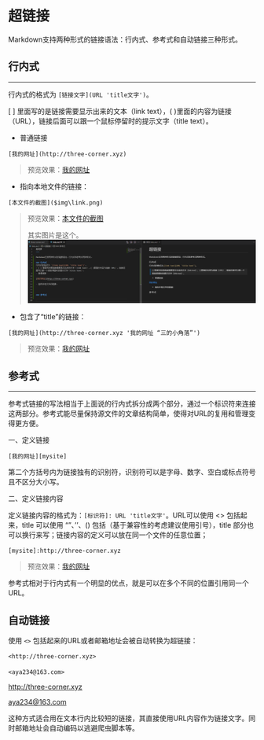 超链接
===

Markdown支持两种形式的链接语法：行内式、参考式和自动链接三种形式。

## 行内式
- - -

行内式的格式为 `[链接文字](URL 'title文字')`。

[ ] 里面写的是链接需要显示出来的文本（link text），( )里面的内容为链接（URL），链接后面可以跟一个鼠标停留时的提示文字（title text）。
- 普通链接
```
[我的网址](http://three-corner.xyz)
```
> 预览效果：[我的网址](http://three-corner.xyz)

- 指向本地文件的链接：
```
[本文件的截图]($img\link.png)
```
> 预览效果：[本文件的截图](img\link.png)
>
> 其实图片是这个。
![img](img\link.png)

- 包含了“title”的链接：
```
[我的网址](http://three-corner.xyz '我的网址 “三的小角落”')
```
> 预览效果：[我的网址](http://three-corner.xyz '我的网址 “三的小角落”')


## 参考式
- - -

参考式链接的写法相当于上面说的行内式拆分成两个部分，通过一个标识符来连接这两部分。参考式能尽量保持源文件的文章结构简单，使得对URL的复用和管理变得更方便。

一、定义链接
```
[我的网址][mysite]
```
第二个方括号内为链接独有的识别符，识别符可以是字母、数字、空白或标点符号且不区分大小写。

二、定义链接内容

定义链接内容的格式为：`[标识符]: URL 'title文字'`。URL可以使用 <> 包括起来，title 可以使用 “”、’’、() 包括（基于兼容性的考虑建议使用引号），title 部分也可以换行来写；链接内容的定义可以放在同一个文件的任意位置；
```
[mysite]:http://three-corner.xyz
```
[mysite]:http://three-corner.xyz

> 预览效果：[我的网址][mysite]

参考式相对于行内式有一个明显的优点，就是可以在多个不同的位置引用同一个 URL。



## 自动链接
使用 `<>` 包括起来的URL或者邮箱地址会被自动转换为超链接：
```
<http://three-corner.xyz>

<aya234@163.com>
```

<http://three-corner.xyz>

<aya234@163.com>

这种方式适合用在文本行内比较短的链接，其直接使用URL内容作为链接文字。同时邮箱地址会自动编码以逃避爬虫脚本等。